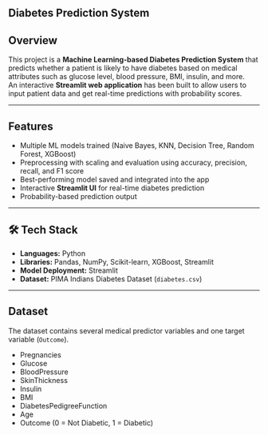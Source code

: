 ## Diabetes Prediction System  

##  Overview  
This project is a **Machine Learning-based Diabetes Prediction System** that predicts whether a patient is likely to have diabetes based on medical attributes such as glucose level, blood pressure, BMI, insulin, and more.  
An interactive **Streamlit web application** has been built to allow users to input patient data and get real-time predictions with probability scores.  

---

##  Features  
-  Multiple ML models trained (Naive Bayes, KNN, Decision Tree, Random Forest, XGBoost)  
-  Preprocessing with scaling and evaluation using accuracy, precision, recall, and F1 score  
-  Best-performing model saved and integrated into the app  
-  Interactive **Streamlit UI** for real-time diabetes prediction  
-  Probability-based prediction output  

---

## 🛠 Tech Stack  
- **Languages:** Python  
- **Libraries:** Pandas, NumPy, Scikit-learn, XGBoost, Streamlit  
- **Model Deployment:** Streamlit  
- **Dataset:** PIMA Indians Diabetes Dataset (`diabetes.csv`)  

---

##  Dataset  
The dataset contains several medical predictor variables and one target variable (`Outcome`).  
- Pregnancies  
- Glucose  
- BloodPressure  
- SkinThickness  
- Insulin  
- BMI  
- DiabetesPedigreeFunction  
- Age  
- Outcome (0 = Not Diabetic, 1 = Diabetic)  
